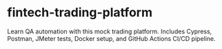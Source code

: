 # fintech-trading-platform
Learn QA automation with this mock trading platform. Includes Cypress, Postman, JMeter tests, Docker setup, and GitHub Actions CI/CD pipeline.
